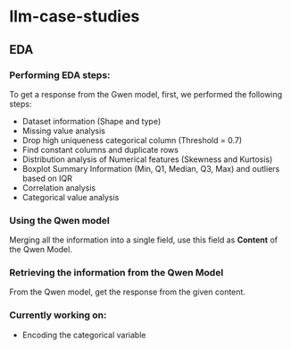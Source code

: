 # llm-case-studies
## EDA
### Performing EDA steps:
To get a response from the Gwen model, first, we performed the following steps:
- Dataset information (Shape and type)
- Missing value analysis
- Drop high uniqueness categorical column (Threshold = 0.7)
- Find constant columns and duplicate rows
- Distribution analysis of Numerical features (Skewness and Kurtosis)
- Boxplot Summary Information (Min, Q1, Median, Q3, Max) and outliers based on IQR
- Correlation analysis 
- Categorical value analysis
### Using the Qwen model
Merging all the information into a single field, use this field as **Content** of the Qwen Model.
### Retrieving the information from the Qwen Model
From the Qwen model, get the response from the given content.
### Currently working on:
- Encoding the categorical variable
